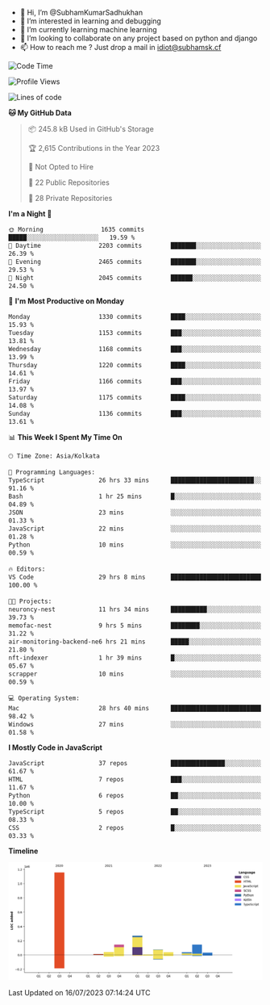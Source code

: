 - 👋 Hi, I’m @SubhamKumarSadhukhan
- 👀 I’m interested in learning and debugging
- 🌱 I’m currently learning machine learning
- 💞️ I’m looking to collaborate on any project based on python and django
- 📫 How to reach me ?
      Just drop a mail in idiot@subhamsk.cf

<!---
SubhamKumarSadhukhan/SubhamKumarSadhukhan is a ✨ special ✨ repository because its `README.md` (this file) appears on your GitHub profile.
You can click the Preview link to take a look at your changes.
--->


<!--START_SECTION:waka-->
![Code Time](http://img.shields.io/badge/Code%20Time-1%2C335%20hrs%2049%20mins-blue)

![Profile Views](http://img.shields.io/badge/Profile%20Views-0-blue)

![Lines of code](https://img.shields.io/badge/From%20Hello%20World%20I%27ve%20Written-2.0%20million%20lines%20of%20code-blue)

**🐱 My GitHub Data** 

> 📦 245.8 kB Used in GitHub's Storage 
 > 
> 🏆 2,615 Contributions in the Year 2023
 > 
> 🚫 Not Opted to Hire
 > 
> 📜 22 Public Repositories 
 > 
> 🔑 28 Private Repositories 
 > 
**I'm a Night 🦉** 

```text
🌞 Morning                1635 commits        █████░░░░░░░░░░░░░░░░░░░░   19.59 % 
🌆 Daytime                2203 commits        ███████░░░░░░░░░░░░░░░░░░   26.39 % 
🌃 Evening                2465 commits        ███████░░░░░░░░░░░░░░░░░░   29.53 % 
🌙 Night                  2045 commits        ██████░░░░░░░░░░░░░░░░░░░   24.50 % 
```
📅 **I'm Most Productive on Monday** 

```text
Monday                   1330 commits        ████░░░░░░░░░░░░░░░░░░░░░   15.93 % 
Tuesday                  1153 commits        ███░░░░░░░░░░░░░░░░░░░░░░   13.81 % 
Wednesday                1168 commits        ███░░░░░░░░░░░░░░░░░░░░░░   13.99 % 
Thursday                 1220 commits        ████░░░░░░░░░░░░░░░░░░░░░   14.61 % 
Friday                   1166 commits        ███░░░░░░░░░░░░░░░░░░░░░░   13.97 % 
Saturday                 1175 commits        ████░░░░░░░░░░░░░░░░░░░░░   14.08 % 
Sunday                   1136 commits        ███░░░░░░░░░░░░░░░░░░░░░░   13.61 % 
```


📊 **This Week I Spent My Time On** 

```text
🕑︎ Time Zone: Asia/Kolkata

💬 Programming Languages: 
TypeScript               26 hrs 33 mins      ███████████████████████░░   91.16 % 
Bash                     1 hr 25 mins        █░░░░░░░░░░░░░░░░░░░░░░░░   04.89 % 
JSON                     23 mins             ░░░░░░░░░░░░░░░░░░░░░░░░░   01.33 % 
JavaScript               22 mins             ░░░░░░░░░░░░░░░░░░░░░░░░░   01.28 % 
Python                   10 mins             ░░░░░░░░░░░░░░░░░░░░░░░░░   00.59 % 

🔥 Editors: 
VS Code                  29 hrs 8 mins       █████████████████████████   100.00 % 

🐱‍💻 Projects: 
neuroncy-nest            11 hrs 34 mins      ██████████░░░░░░░░░░░░░░░   39.73 % 
memofac-nest             9 hrs 5 mins        ████████░░░░░░░░░░░░░░░░░   31.22 % 
air-monitoring-backend-ne6 hrs 21 mins       █████░░░░░░░░░░░░░░░░░░░░   21.80 % 
nft-indexer              1 hr 39 mins        █░░░░░░░░░░░░░░░░░░░░░░░░   05.67 % 
scrapper                 10 mins             ░░░░░░░░░░░░░░░░░░░░░░░░░   00.59 % 

💻 Operating System: 
Mac                      28 hrs 40 mins      █████████████████████████   98.42 % 
Windows                  27 mins             ░░░░░░░░░░░░░░░░░░░░░░░░░   01.58 % 
```

**I Mostly Code in JavaScript** 

```text
JavaScript               37 repos            ███████████████░░░░░░░░░░   61.67 % 
HTML                     7 repos             ███░░░░░░░░░░░░░░░░░░░░░░   11.67 % 
Python                   6 repos             ██░░░░░░░░░░░░░░░░░░░░░░░   10.00 % 
TypeScript               5 repos             ██░░░░░░░░░░░░░░░░░░░░░░░   08.33 % 
CSS                      2 repos             █░░░░░░░░░░░░░░░░░░░░░░░░   03.33 % 
```



**Timeline**

![Lines of Code chart](https://raw.githubusercontent.com/SubhamKumarSadhukhan/SubhamKumarSadhukhan/main/assets/bar_graph.png)


 Last Updated on 16/07/2023 07:14:24 UTC
<!--END_SECTION:waka-->
